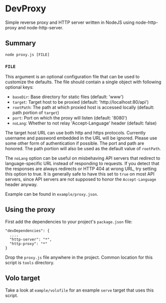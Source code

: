 # DevProxy

Simple reverse proxy and HTTP server written in NodeJS using node-http-proxy
and node-http-server.

## Summary

    node proxy.js [FILE]

### `FILE`

This argument is an optional configuration file that can be used to customize
the defaults. The file should contain a single object with following optional 
keys:

 + `baseDir`: Base directory for static files (default: 'www')
 + `target`: Target host to be proxied (default: 'http://localhost:80/api')
 + `rootPath`: The path at which proxied host is accessed locally (default:
   path portion of `target`)
 + `port`: Port on which the proxy will listen (default: '8080')
 + `noLang`: Whether to not relay 'Accept-Language' header (default: false)

The target host URL can use both http and https protocols. Currently username
and password embedded in the URL will be ignored. Please use some other form of
authentication if possible. The port and path are honored. The path portion
will also be used as the default value of `rootPath`.

The `noLang` option can be useful on misbehaving API servers that redirect to
language-specific URL instead of responding to requests. If you detect that the
responses are always redirects or HTTP 404 at wrong URL, try setting this
option to true. It is generally safe to have this set to `true` on most API
servers, since API servers are not supposed to honor the `Accept-Language`
header anyway.

Example can be found in `example/proxy.json`.

## Using the proxy

First add the dependencies to your project's `package.json` file:

    "devDependencies": {
      ....
      "http-server": "*",
      "http-proxy": "*"
    }

Drop the `proxy.js` file anywhere in the project. Common location for this
script is `tools` directory.

## Volo target

Take a look at `eample/volofile` for an example `serve` target that uses this
script.
